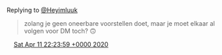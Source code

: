 Replying to [@Heyimluuk](https://twitter.com/LuuktenKleij_/status/1249057963236524034)

> zolang je geen oneerbare voorstellen doet, maar  je moet elkaar al volgen voor DM toch? 🙃

<img src="../../media/tweet.ico" width="12" /> [Sat Apr 11 22:23:59 +0000 2020](https://twitter.com/DromerDenker/status/1249100911516897280)